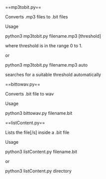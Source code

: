 ==mp3tobit.py==

Converts .mp3 files to .bit files

Usage

python3 mp3tobit.py filename.mp3 [threshold] 

where threshold is in the range 0 to 1. 

or

python3 mp3tobit.py filename.mp3 auto

searches for a suitable threshold automatically

==bittowav.py==

Converts .bit file to wav

Usage

python3 bittowav.py filename.bit


==listContent.py==

Lists the file[/s] inside a .bit file

Usage 

python3 listContent.py filename.bit 

or

python3 listContent.py directory



